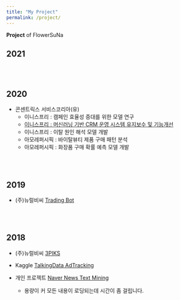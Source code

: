 ```yaml
---
title: "My Project"
permalink: /project/
---
```


**Project** of FlowerSuNa

## 2021

<br><br>

## 2020

- 콘센트릭스 서비스코리아(유)
  - 이니스프리 : 캠페인 효율성 증대를 위한 모델 연구
  - [이니스프리 : 머신러닝 기반 CRM 운영 시스템 유지보수 및 기능개선](concentrix/04.pdf)
  - 이니스프리 : 이탈 원인 해석 모델 개발
  - 아모레퍼시픽 : 바이탈뷰티 제품 구매 패턴 분석
  - 아모레퍼시픽 : 화장품 구매 확률 예측 모델 개발

<br><br>

## 2019

- (주)뉴럴비씨 [Trading Bot](neuralbc/Trading_Bot.pdf)

<br><br>

## 2018

- (주)뉴럴비씨 [3PIKS](neuralbc/3PIKS.pdf)

- Kaggle [TalkingData AdTracking](kaggle/TalkingData_AdTracking.pdf)

- 개인 프로젝트 [Naver News Text Mining](myway/naver_news.html)
  - 용량이 커 모든 내용이 로딩되는데 시간이 좀 걸립니다.
